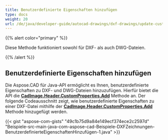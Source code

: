 ```yaml
---
title: Benutzerdefinierte Eigenschaften hinzufügen
type: docs
weight: 20
url: /de/java/developer-guide/autocad-drawings/dxf-drawings/update-custom-properties/
---
```


{{% alert color="primary" %}}

Diese Methode funktioniert sowohl für DXF- als auch DWG-Dateien.

{{% /alert %}}

## Benutzerdefinierte Eigenschaften hinzufügen

Die Aspose.CAD für Java-API ermöglicht es Ihnen, benutzerdefinierte Eigenschaften zu DXF- und DWG-Dateien hinzuzufügen. Hierfür bietet die API die [**CadImage.Header.CustomProperties.Add**](https://reference.aspose.com/cad/java/com.aspose.cad.fileformats.cad.cadobjects/CadHeader#getCustomProperties--) Methode an.
Der folgende Codeausschnitt zeigt, wie benutzerdefinierte Eigenschaften zu einer DXF-Datei mithilfe der [**CadImage.Header.CustomProperties.Add**](https://reference.aspose.com/cad/java/com.aspose.cad.fileformats.cad.cadobjects/CadHeader#getCustomProperties--) Methode hinzugefügt werden.

{{< gist "aspose-com-gists" "49c1b75d9a84e149ecf374ece2c2597d" "Beispiele-src-main-java-com-aspose-cad-Beispiele-DXFZeichnungen-BenutzerdefinierteEigenschaftenHinzufügen-1.java" >}}
